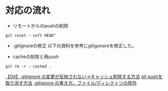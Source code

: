 # 対応の流れ
- リモートからのpushの削除

```
git reset --soft HEAD^
```

- .gitignoreの修正
以下の資料を参考にgitigonoreを修正した。

- cacheの削除と再push

```
git rm -r --cached .
```

[【Git】.gitignore の変更が反映されない→キャッシュ削除する方法](https://qiita.com/kohei_wd/items/f1d224c9257d1e242b58)
[git pushを取り消す方法](https://qiita.com/S42100254h/items/db435c98c2fc9d4a68c2)
[.gitignore の書き方。ファイル/ディレクトリの除外](https://www-creators.com/archives/1662)
